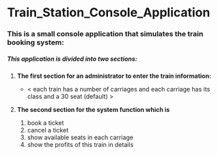 # Train_Station_Console_Application
### This is a small console application that simulates the train booking system:
##### This application is divided into **two sections:** 
1. **The first section for an administrator to enter the train information:**
    * < each train has a number of carriages and each carriage has its class and a 30 seat (default) >

1. **The second section for the system function which is**
      1. book a ticket 
      1. cancel a ticket 
      1. show available seats in each carriage  
      1. show the profits of this train in details
